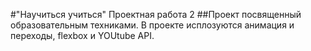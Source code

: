 #"Научиться учиться" Проектная работа 2
##Проект посвященный образовательным техниками. В проекте исплозуются анимация и переходы, flexbox и YOUtube API.